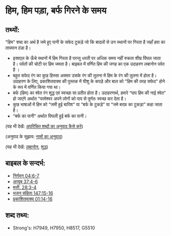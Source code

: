 # हिम, हिम पड़ा, बर्फ गिरने के समय #

## तथ्यों: ##

"हिम" शब्द का अर्थ है जमे हुए पानी के सफेद टुकड़े जो कि बादलों से उन स्थानों पर गिरता है जहाँ हवा का तापमान ठंडा है।

* इस्राएल के ऊँचे स्थानों में हिम गिरता है परन्तु धरती पर अधिक समय नहीं रुकता शीघ्र पिंघल जाता है। पर्वतों की चोटी पर हिम जमता है। बाइबल में वर्णित हिम की जगह का एक उदाहरण लबानोन पर्वत है ।
* बहुत सफेद रंग का कुछ हिस्सा अक्सर उसके रंग की तुलना में हिम के रंग की तुलना में होता है। उदाहरण के लिए, प्रकाशितवाक्य की पुस्तक में यीशु के कपड़े और बाल को "हिम की तरह सफेद" होने के रूप में वर्णित किया गया था।
* बर्फ (हिम) का श्वेत रंग शुद्ध एवं स्वच्छा सा प्रतीत होता है। उदाहरणार्थ, हमारे “पाप हिम की नाई श्वेत” हो जाएंगे अर्थात “परमेश्वर अपने लोगों को पाप से पूर्णतः स्वच्छ कर देता है।
* कुछ भाषाओं में हिम को “जमी हुई बारिश” या “बर्फ के टुकड़े” या “जमे बरफ़ का टुकड़ा” कहा जाता है।
* “बर्फ का पानी” अर्थात पिघली हुई बर्फ का पानी।

(यह भी देखें: [अपरिचित शब्दों का अनुवाद कैसे करे](rc://en/ta/man/translate/translate-unknown))

(अनुवाद के सुझाव: [नामों का अनुवाद](rc://en/ta/man/translate/translate-names))

(यह भी देखें: [लबानोन](../names/lebanon.md), [शुद्ध](../kt/purify.md))

## बाइबल के सन्दर्भ: ##

* [निर्गमन 04:6-7](rc://en/tn/help/exo/04/06)
* [अय्यूब 37:4-6](rc://en/tn/help/job/37/04)
* [मत्ती. 28:3-4](rc://en/tn/help/mat/28/03)
* [भजन संहिता 147:15-16](rc://en/tn/help/psa/147/015)
* [प्रकाशितवाक्य 01:14-16](rc://en/tn/help/rev/01/14)

 ## शब्द तथ्य: ##

* Strong's: H7949, H7950, H8517, G5510
